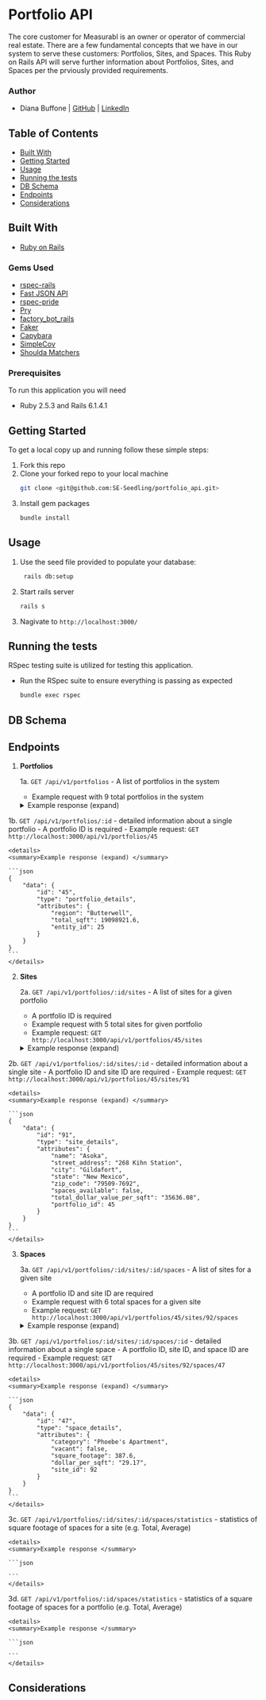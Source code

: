 # Portfolio API
The core customer for Measurabl is an owner or operator of commercial real estate. There are a few fundamental concepts that we have in our system to serve these customers: Portfolios, Sites, and Spaces.
This Ruby on Rails API will serve further information about Portfolios, Sites, and Spaces per the prviously provided requirements.

### Author
- Diana Buffone | [GitHub](https://github.com/Diana20920) |
  [LinkedIn](https://www.linkedin.com/in/dianabuffone/)

## Table of Contents
  - [Built With](#built-with)
  - [Getting Started](#getting-started)
  - [Usage](#usage)
  - [Running the tests](#running-the-tests)
  - [DB Schema](#db-schema)
  - [Endpoints](#endpoints)
  - [Considerations](#considerations)

## Built With

* [Ruby on Rails](https://rubyonrails.org)

### Gems Used
  - [rspec-rails](https://github.com/rspec/rspec-rails)
  - [Fast JSON API](https://github.com/Netflix/fast_jsonapi)
  - [rspec-pride](https://github.com/ferrous26/rspec-pride)
  - [Pry](https://pry.github.io/)
  - [factory_bot_rails](https://github.com/thoughtbot/factory_bot_rails)
  - [Faker](https://github.com/faker-ruby/faker)
  - [Capybara](https://github.com/teamcapybara/capybara)
  - [SimpleCov](https://github.com/simplecov-ruby/simplecov)
  - [Shoulda Matchers](https://github.com/thoughtbot/shoulda-matchers)
<!-- - [Faraday](https://github.com/lostisland/faraday)
- [Bcrypt](https://github.com/bcrypt-ruby/bcrypt-ruby)
- [Figaro](https://github.com/laserlemon/figaro)
- [Travis](https://github.com/travis-ci/travis.rb)
- [Rubocop](https://github.com/rubocop/rubocop)
- [Webmock](https://github.com/bblimke/webmock)
- [VCR](https://github.com/vcr/vcr) -->

### Prerequisites

To run this application you will need
* Ruby 2.5.3 and Rails 6.1.4.1

## Getting Started

To get a local copy up and running follow these simple steps:
1. Fork this repo
2. Clone your forked repo to your local machine
   ```sh
   git clone <git@github.com:SE-Seedling/portfolio_api.git>
   ```
3. Install gem packages
   ```sh
   bundle install
   ```

## Usage
   1. Use the seed file provided to populate your database:
       ```sh
        rails db:setup
       ```
   2. Start rails server
       ```sh
       rails s
       ```
   3. Nagivate to `http://localhost:3000/`

## Running the tests
RSpec testing suite is utilized for testing this application.
- Run the RSpec suite to ensure everything is passing as expected
  ```sh
  bundle exec rspec
  ```

## DB Schema


## Endpoints
1. **Portfolios**

    1a. `GET /api/v1/portfolios` - A list of portfolios in the system
      - Example request with 9 total portfolios in the system
    <details>
    <summary> Example response (expand) </summary>

    ```json
    {
        "data": [
            {
                "id": "37",
                "type": "portfolio",
                "attributes": {
                    "region": "Longwaters"
                }
            },
            {
                "id": "38",
                "type": "portfolio",
                "attributes": {
                    "region": "Osgrey of Standfast"
                }
            },
            {
                "id": "39",
                "type": "portfolio",
                "attributes": {
                    "region": "Torrent of Littlesister"
                }
            },
            {
                "id": "40",
                "type": "portfolio",
                "attributes": {
                    "region": "Baelish of Harrenhal"
                }
            },
            {
                "id": "41",
                "type": "portfolio",
                "attributes": {
                    "region": "Toyne"
                }
            },
            {
                "id": "42",
                "type": "portfolio",
                "attributes": {
                    "region": "Grey"
                }
            },
            {
                "id": "43",
                "type": "portfolio",
                "attributes": {
                    "region": "Peasebury of Poddingfield"
                }
            },
            {
                "id": "44",
                "type": "portfolio",
                "attributes": {
                    "region": "Shepherd"
                }
            },
            {
                "id": "45",
                "type": "portfolio",
                "attributes": {
                    "region": "Butterwell"
                }
            }
        ]
    }
    ```
    </details>

  1b. `GET /api/v1/portfolios/:id` - detailed information about a single portfolio
    - A portfolio ID is required
    - Example request: `GET http://localhost:3000/api/v1/portfolios/45`

    <details>
    <summary>Example response (expand) </summary>

    ```json
    {
        "data": {
            "id": "45",
            "type": "portfolio_details",
            "attributes": {
                "region": "Butterwell",
                "total_sqft": 19098921.6,
                "entity_id": 25
            }
        }
    }
    ```
    </details>

2. **Sites**

    2a. `GET /api/v1/portfolios/:id/sites` - A list of sites for a given portfolio
      - A portfolio ID is required
      - Example request with 5 total sites for given portfolio
      - Example request: `GET http://localhost:3000/api/v1/portfolios/45/sites`
    <details>
    <summary>Example response (expand) </summary>

    ```json
    {
        "data": [
            {
                "id": "88",
                "type": "site",
                "attributes": {
                    "name": "Gembucket",
                    "portfolio_id": 45
                }
            },
            {
                "id": "89",
                "type": "site",
                "attributes": {
                    "name": "Trippledex",
                    "portfolio_id": 45
                }
            },
            {
                "id": "90",
                "type": "site",
                "attributes": {
                    "name": "Vagram",
                    "portfolio_id": 45
                }
            },
            {
                "id": "91",
                "type": "site",
                "attributes": {
                    "name": "Asoka",
                    "portfolio_id": 45
                }
            },
            {
                "id": "92",
                "type": "site",
                "attributes": {
                    "name": "Hatity",
                    "portfolio_id": 45
                }
            }
        ]
    }
    ```
    </details>

  2b. `GET /api/v1/portfolios/:id/sites/:id` - detailed information about a single site
    - A portfolio ID and site ID are required
    - Example request: `GET http://localhost:3000/api/v1/portfolios/45/sites/91`

    <details>
    <summary>Example response (expand) </summary>

    ```json
    {
        "data": {
            "id": "91",
            "type": "site_details",
            "attributes": {
                "name": "Asoka",
                "street_address": "268 Kihn Station",
                "city": "Gildafort",
                "state": "New Mexico",
                "zip_code": "79509-7692",
                "spaces_available": false,
                "total_dollar_value_per_sqft": "35636.08",
                "portfolio_id": 45
            }
        }
    }
    ```
    </details>

3. **Spaces**

    3a. `GET /api/v1/portfolios/:id/sites/:id/spaces` - A list of sites for a given site
      - A portfolio ID and site ID are required
      - Example request with 6 total spaces for a given site
      - Example request: `GET http://localhost:3000/api/v1/portfolios/45/sites/92/spaces`

    <details>
    <summary>Example response (expand) </summary>

    ```json
    {
        "data": [
            {
                "id": "45",
                "type": "space",
                "attributes": {
                    "category": "Becco",
                    "site_id": 92
                }
            },
            {
                "id": "46",
                "type": "space",
                "attributes": {
                    "category": "Allesandro's",
                    "site_id": 92
                }
            },
            {
                "id": "47",
                "type": "space",
                "attributes": {
                    "category": "Phoebe's Apartment",
                    "site_id": 92
                }
            },
            {
                "id": "48",
                "type": "space",
                "attributes": {
                    "category": "15 Yemen Road, Yemen",
                    "site_id": 92
                }
            },
            {
                "id": "49",
                "type": "space",
                "attributes": {
                    "category": "Monica and Chandler's House",
                    "site_id": 92
                }
            },
            {
                "id": "50",
                "type": "space",
                "attributes": {
                    "category": "Phoebe's Apartment",
                    "site_id": 92
                }
            }
        ]
    }
    ```
    </details>

  3b. `GET /api/v1/portfolios/:id/sites/:id/spaces/:id` - detailed information about a single space
    - A portfolio ID, site ID, and space ID are required
    - Example request: `GET http://localhost:3000/api/v1/portfolios/45/sites/92/spaces/47`

    <details>
    <summary>Example response (expand) </summary>

    ```json
    {
        "data": {
            "id": "47",
            "type": "space_details",
            "attributes": {
                "category": "Phoebe's Apartment",
                "vacant": false,
                "square_footage": 387.6,
                "dollar_per_sqft": "29.17",
                "site_id": 92
            }
        }
    }
    ```
    </details>

  3c. `GET /api/v1/portfolios/:id/sites/:id/spaces/statistics` - statistics of square footage of spaces for a site (e.g. Total, Average)

    <details>
    <summary>Example response </summary>

    ```json

    ```
    </details>

  3d. `GET /api/v1/portfolios/:id/spaces/statistics` - statistics of a square footage of spaces for a portfolio (e.g. Total, Average)

    <details>
    <summary>Example response </summary>

    ```json

    ```
    </details>

## Considerations
